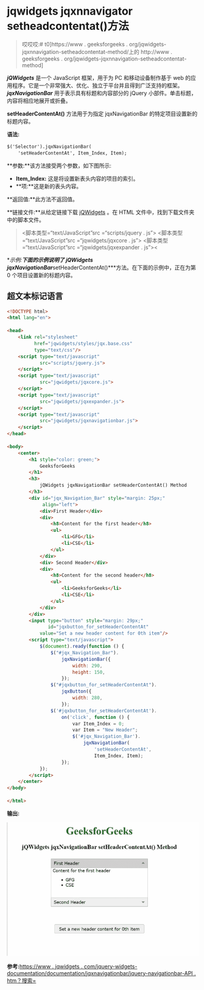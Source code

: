 # jqwidgets jqxnnavigator setheadcontentat()方法

> 哎哎哎:# t0]https://www . geeksforgeeks . org/jqwidgets-jqxnnavigation-setheadcontentat-method/上的 http://www . geeksforgeeks . org/jqwidgets-jqxnnavigation-setheadcontentat-method]

***jQWidgets*** 是一个 JavaScript 框架，用于为 PC 和移动设备制作基于 web 的应用程序。它是一个非常强大、优化、独立于平台并且得到广泛支持的框架。 ***jqxNavigationBar*** 用于表示具有标题和内容部分的 jQuery 小部件。单击标题，内容将相应地展开或折叠。

**setHeaderContentAt()** 方法用于为指定 jqxNavigationBar 的特定项目设置新的标题内容。

**语法:**

```html
$('Selector').jqxNavigationBar(
    'setHeaderContentAt', Item_Index, Item);
```

**参数:**该方法接受两个参数，如下图所示:

*   **Item_Index:** 这是将设置新表头内容的项目的索引。
*   **项:**这是新的表头内容。

**返回值:**此方法不返回值。

**链接文件:**从给定链接下载 [jQWidgets](https://www.jqwidgets.com/download/) 。在 HTML 文件中，找到下载文件夹中的脚本文件。

> <link rel="”stylesheet”" href="”jqwidgets/styles/jqx.base.css”" type="”text/css”">
> <脚本类型=“text/JavaScript”src =“scripts/jquery . js”></脚本>
> <脚本类型=“text/JavaScript”src =“jqwidgets/jqxcore . js”></脚本>
> <脚本类型=“text/JavaScript”src =“jqwidgets/jqxexpander . js”><

**示例:**下面的示例说明了 jQWidgets jqxNavigationBar***setHeaderContentAt()***方法。在下面的示例中，正在为第 0 个项目设置新的标题内容。

## 超文本标记语言

```html
<!DOCTYPE html>
<html lang="en">

<head>
    <link rel="stylesheet" 
          href="jqwidgets/styles/jqx.base.css"
          type="text/css"/>
    <script type="text/javascript" 
            src="scripts/jquery.js">
    </script>
    <script type="text/javascript" 
            src="jqwidgets/jqxcore.js">
    </script>
    <script type="text/javascript" 
            src="jqwidgets/jqxexpander.js">
    </script>
    <script type="text/javascript" 
            src="jqwidgets/jqxnavigationbar.js">
    </script>
</head>

<body>
    <center>
        <h1 style="color: green;">
            GeeksforGeeks
        </h1>
        <h3>
            jQWidgets jqxNavigationBar setHeaderContentAt() Method
        </h3>
        <div id="jqx_Navigation_Bar" style="margin: 25px;"
             align="left">
            <div>First Header</div>
            <div>
                <h8>Content for the first header</h8>
                <ul>
                    <li>GFG</li>
                    <li>CSE</li>
                </ul>
            </div>
            <div> Second Header</div>
            <div>
                <h8>Content for the second header</h8>
                <ul>
                    <li>GeeksforGeeks</li>
                    <li>CSE</li>
                </ul>
            </div>
        </div>
        <input type="button" style="margin: 29px;" 
               id="jqxbutton_for_setHeaderContentAt"
            value="Set a new header content for 0th item"/>
        <script type="text/javascript">
            $(document).ready(function () {
                $("#jqx_Navigation_Bar").
                    jqxNavigationBar({
                        width: 290,
                        height: 150,
                    });
                $("#jqxbutton_for_setHeaderContentAt").
                    jqxButton({
                        width: 280,
                    });
                $('#jqxbutton_for_setHeaderContentAt').
                    on('click', function () {
                        var Item_Index = 0;
                        var Item = "New Header";
                        $('#jqx_Navigation_Bar').
                            jqxNavigationBar(
                                'setHeaderContentAt',
                                Item_Index, Item);
                    });
            });
        </script>
    </center>
</body>

</html>
```

**输出:**

![](img/11fbe91db63cf7c56bf122ffb9f0537b.png)

**参考:**[https://www . jqwidgets . com/jquery-widgets-documentation/documentation/jqxnavigationbar/jquery-navigationbar-API . htm？搜索=](https://www.jqwidgets.com/jquery-widgets-documentation/documentation/jqxnavigationbar/jquery-navigationbar-api.htm?search=)